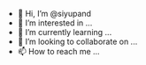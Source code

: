 - 👋 Hi, I’m @siyupand
- 👀 I’m interested in ...
- 🌱 I’m currently learning ...
- 💞️ I’m looking to collaborate on ...
- 📫 How to reach me ...

<!---
siyupand/siyupand is a ✨ special ✨ repository because its `README.md` (this file) appears on your GitHub profile.
You can click the Preview link to take a look at your changes.
--->
